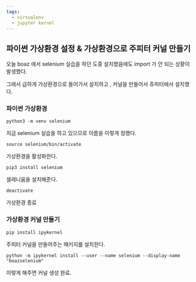 ```yaml
---
tags:
  - virtualenv
  - jupyter kernel
---
```




## 파이썬 가상환경 설정 & 가상환경으로 주피터 커널 만들기

 오늘 boaz 에서 selenium 실습을 하던 도중 설치했음에도 import 가  안 되는 상황이 발생했다.

그래서 급하게 가상환경으로 들어가서 설치하고 , 커널을 만들어서 쥬피터에서 설치했다.



### 파이썬 가상환경

`python3 -m venv selenium `

지금 selenium 실습을 하고 있으므로 이름을 이렇게 정했다.

`source selenium/bin/activate `

가상환경을 활성화한다.

`pip3 install selenium `

셀레니움을 설치해준다.

`deactivate`

가상환경 종료



### 가상환경 커널 만들기

`pip install ipykernel `

주피터 커널을 만들어주는 패키지를 설치한다.



`python -m ipykernel install --user --name selenium --display-name "boazselenium" `

이렇게 해주면 커널 생성 완료.

